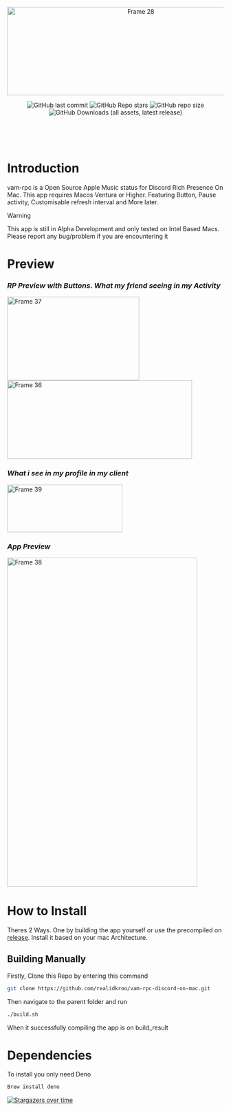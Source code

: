 <p align="center"><img width="606" height="205" alt="Frame 28" src="https://github.com/user-attachments/assets/26788fa5-1f3e-417a-b730-e308d5d41b61" />

</p>
</p>
<p align="center">
  <img alt="GitHub last commit" src="https://img.shields.io/github/last-commit/realidkroo/vam-rpc-discord-on-mac?display_timestamp=author&style=for-the-badge&logo=github&color=46adf2">
  <img alt="GitHub Repo stars" src="https://img.shields.io/github/stars/realidkroo/vam-rpc-discord-on-mac?style=for-the-badge&logo=star&color=46adf2">
  <img alt="GitHub repo size" src="https://img.shields.io/github/repo-size/realidkroo/vam-rpc-discord-on-mac?style=for-the-badge&color=%2346adf2">
  <img alt="GitHub Downloads (all assets, latest release)" src="https://img.shields.io/github/downloads/realidkroo/vam-rpc-discord-on-mac/latest/total?style=for-the-badge&label=Downloads&color=7aff7a">
</p>
<br>
<br>
<br>




# Introduction

vam-rpc is a Open Source Apple Music status for Discord Rich Presence On Mac. This app requires Macos Ventura or Higher. Featuring Button, Pause activity, Customisable refresh interval and More later.
> [!WARNING]  
> This app is still in Alpha Development and only tested on Intel Based Macs. Please report any bug/problem if you are encountering it

# Preview
### _RP Preview with Buttons. What my friend seeing in my Activity_
</p>
<img width="307" height="194" alt="Frame 37" src="https://github.com/user-attachments/assets/e48bf54c-fe54-4bf9-a7fd-2c0beaa5e4c7" />

<img width="430" height="182" alt="Frame 36" src="https://github.com/user-attachments/assets/c16f739a-959c-4046-b446-99c10bc4b5da" />

</p>

### _What i see in my profile in my client_
</p>
<img width="268" height="110" alt="Frame 39" src="https://github.com/user-attachments/assets/898dda48-e6b3-439c-8383-fb255db285e6" />

</p>


### _App Preview_
</p>
<img width="442" height="763" alt="Frame 38" src="https://github.com/user-attachments/assets/5c7ff416-c6da-4ed6-88f2-bd3ccc3710c1" />

# How to Install
Theres 2 Ways. One by building the app yourself or use the precompiled on [release](https://github.com/realidkroo/vam-rpc-discord-on-mac/releases). Install it based on your mac Architecture.

## Building Manually
Firstly, Clone this Repo by entering this command
```sh
git clone https://github.com/realidkroo/vam-rpc-discord-on-mac.git
```
Then navigate to the parent folder and run
```sh
./build.sh
```
When it successfully compiling the app is on build_result

# Dependencies
To install you only need Deno
```sh
Brew install deno
```
[![Stargazers over time](https://starchart.cc/realidkroo/vam-rpc-discord-on-mac.svg?variant=adaptive)](https://starchart.cc/realidkroo/vam-rpc-discord-on-mac)
